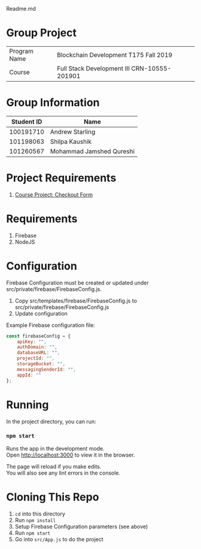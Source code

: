 Readme.md

# Group Project
|  |  |
| ----------- | ----------- |
| Program Name | Blockchain Development T175 Fall 2019 |
| Course | Full Stack Development III CRN-10555-201901 |

# Group Information
| Student ID | Name |
| ----------- | ----------- |
| 100191710 | Andrew Starling |
| 101198063 | Shilpa Kaushik | 
| 101260567 | Mohammad Jamshed Qureshi |

# Project Requirements
1. [Course Project: Checkout Form](https://www.notion.so/Project-Checkout-Form-cc2deee7fee94165a5678ba5958242a7)

# Requirements
1. Firebase 
1. NodeJS

# Configuration
Firebase Configuration must be created or updated under src/private/firebase/FirebaseConfig.js.
1. Copy  src/templates/firebase/FirebaseConfig.js to src/private/firebase/FirebaseConfig.js
1. Update configuration

Example Firebase configuration file:
```javascript
const firebaseConfig = {
    apiKey: "",
    authDomain: "",
    databaseURL: "",
    projectId: "",
    storageBucket: "",
    messagingSenderId: "",
    appId: ""
};
```

# Running
In the project directory, you can run:

### `npm start`

Runs the app in the development mode.<br />
Open [http://localhost:3000](http://localhost:3000) to view it in 
the browser.

The page will reload if you make edits.<br />
You will also see any lint errors in the console.

# Cloning This Repo
1. `cd` into this directory
1. Run `npm install`
1. Setup Firebase Configuration parameters (see above)
1. Run `npm start`
1. Go into `src/App.js` to do the project
